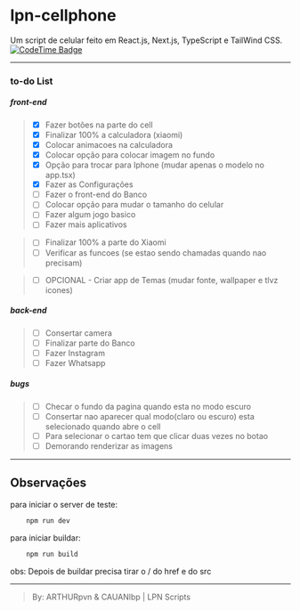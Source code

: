 # lpn-cellphone
Um script de celular feito em React.js, Next.js, TypeScript e TailWind CSS. <br>
[![CodeTime Badge](https://img.shields.io/endpoint?style=flat&color=222&url=https%3A%2F%2Fapi.codetime.dev%2Fshield%3Fid%3D26621%26project%3Dcelular-react%26in=345600000)](https://codetime.dev)

---

### to-do List
##### front-end
> * [x] Fazer botões na parte do cell
> * [x] Finalizar 100% a calculadora (xiaomi)
> * [x] Colocar animacoes na calculadora
> * [x] Colocar opção para colocar imagem no fundo
> * [x] Opção para trocar para Iphone (mudar apenas o modelo no app.tsx)
> * [x] Fazer as Configurações
> * [ ] Fazer o front-end do Banco
> * [ ] Colocar opção para mudar o tamanho do celular
> * [ ] Fazer algum jogo basico
> * [ ] Fazer mais aplicativos

> * [ ] Finalizar 100% a parte do Xiaomi
> * [ ] Verificar as funcoes (se estao sendo chamadas quando nao precisam)

> * [ ] OPCIONAL - Criar app de Temas (mudar fonte, wallpaper e tlvz icones)


##### back-end
> * [ ] Consertar camera
> * [ ] Finalizar parte do Banco
> * [ ] Fazer Instagram
> * [ ] Fazer Whatsapp


##### bugs
> * [ ] Checar o fundo da pagina quando esta no modo escuro
> * [ ] Consertar nao aparecer qual modo(claro ou escuro) esta selecionado quando abre o cell
> * [ ] Para selecionar o cartao tem que clicar duas vezes no botao
> * [ ] Demorando renderizar as imagens

---

## Observações

para iniciar o server de teste:
```bash
    npm run dev
```
para iniciar buildar:
```bash
    npm run build
```

obs: Depois de buildar precisa tirar o / do href e do src

---

> By: ARTHURpvn & CAUANlbp | LPN Scripts
